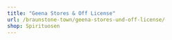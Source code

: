 ```yaml
---
title: "Geena Stores & Off License"
url: /braunstone-town/geena-stores-und-off-license/
shop: Spirituosen
---
```

